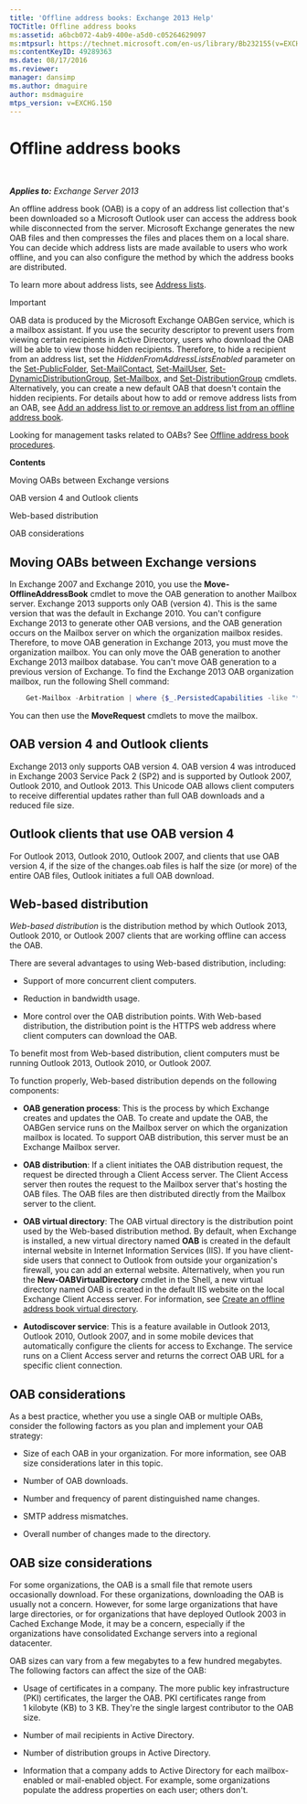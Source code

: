 ```yaml
---
title: 'Offline address books: Exchange 2013 Help'
TOCTitle: Offline address books
ms:assetid: a6bcb072-4ab9-400e-a5d0-c05264629097
ms:mtpsurl: https://technet.microsoft.com/en-us/library/Bb232155(v=EXCHG.150)
ms:contentKeyID: 49289363
ms.date: 08/17/2016
ms.reviewer: 
manager: dansimp
ms.author: dmaguire
author: msdmaguire
mtps_version: v=EXCHG.150
---
```


# Offline address books

 

_**Applies to:** Exchange Server 2013_

An offline address book (OAB) is a copy of an address list collection that's been downloaded so a Microsoft Outlook user can access the address book while disconnected from the server. Microsoft Exchange generates the new OAB files and then compresses the files and places them on a local share. You can decide which address lists are made available to users who work offline, and you can also configure the method by which the address books are distributed.

To learn more about address lists, see [Address lists](https://docs.microsoft.com/en-us/exchange/address-books/address-lists/address-lists).

> [!IMPORTANT]
> OAB data is produced by the Microsoft Exchange OABGen service, which is a mailbox assistant. If you use the security descriptor to prevent users from viewing certain recipients in Active Directory, users who download the OAB will be able to view those hidden recipients. Therefore, to hide a recipient from an address list, set the <EM>HiddenFromAddressListsEnabled</EM> parameter on the <A href="https://technet.microsoft.com/en-us/library/aa998596(v=exchg.150)">Set-PublicFolder</A>, <A href="https://technet.microsoft.com/en-us/library/aa995950(v=exchg.150)">Set-MailContact</A>, <A href="https://technet.microsoft.com/en-us/library/aa995971(v=exchg.150)">Set-MailUser</A>, <A href="https://technet.microsoft.com/en-us/library/bb123796(v=exchg.150)">Set-DynamicDistributionGroup</A>, <A href="https://technet.microsoft.com/en-us/library/bb123981(v=exchg.150)">Set-Mailbox</A>, and <A href="https://technet.microsoft.com/en-us/library/bb124955(v=exchg.150)">Set-DistributionGroup</A> cmdlets. Alternatively, you can create a new default OAB that doesn't contain the hidden recipients. For details about how to add or remove address lists from an OAB, see <A href="https://docs.microsoft.com/en-us/exchange/address-books/offline-address-books/add-or-remove-an-address-list">Add an address list to or remove an address list from an offline address book</A>.

Looking for management tasks related to OABs? See [Offline address book procedures](https://docs.microsoft.com/en-us/exchange/address-books/offline-address-books/offline-address-book-procedures).

**Contents**

Moving OABs between Exchange versions

OAB version 4 and Outlook clients

Web-based distribution

OAB considerations

## Moving OABs between Exchange versions

In Exchange 2007 and Exchange 2010, you use the **Move-OfflineAddressBook** cmdlet to move the OAB generation to another Mailbox server. Exchange 2013 supports only OAB (version 4). This is the same version that was the default in Exchange 2010. You can't configure Exchange 2013 to generate other OAB versions, and the OAB generation occurs on the Mailbox server on which the organization mailbox resides. Therefore, to move OAB generation in Exchange 2013, you must move the organization mailbox. You can only move the OAB generation to another Exchange 2013 mailbox database. You can't move OAB generation to a previous version of Exchange. To find the Exchange 2013 OAB organization mailbox, run the following Shell command:

```powershell
    Get-Mailbox -Arbitration | where {$_.PersistedCapabilities -like "*oab*"}
```

You can then use the **MoveRequest** cmdlets to move the mailbox.

## OAB version 4 and Outlook clients

Exchange 2013 only supports OAB version 4. OAB version 4 was introduced in Exchange 2003 Service Pack 2 (SP2) and is supported by Outlook 2007, Outlook 2010, and Outlook 2013. This Unicode OAB allows client computers to receive differential updates rather than full OAB downloads and a reduced file size.

## Outlook clients that use OAB version 4

For Outlook 2013, Outlook 2010, Outlook 2007, and clients that use OAB version 4, if the size of the changes.oab files is half the size (or more) of the entire OAB files, Outlook initiates a full OAB download.

## Web-based distribution

*Web-based distribution* is the distribution method by which Outlook 2013, Outlook 2010, or Outlook 2007 clients that are working offline can access the OAB.

There are several advantages to using Web-based distribution, including:

  - Support of more concurrent client computers.

  - Reduction in bandwidth usage.

  - More control over the OAB distribution points. With Web-based distribution, the distribution point is the HTTPS web address where client computers can download the OAB.

To benefit most from Web-based distribution, client computers must be running Outlook 2013, Outlook 2010, or Outlook 2007.

To function properly, Web-based distribution depends on the following components:

  - **OAB generation process**: This is the process by which Exchange creates and updates the OAB. To create and update the OAB, the OABGen service runs on the Mailbox server on which the organization mailbox is located. To support OAB distribution, this server must be an Exchange Mailbox server.

  - **OAB distribution**: If a client initiates the OAB distribution request, the request be directed through a Client Access server. The Client Access server then routes the request to the Mailbox server that's hosting the OAB files. The OAB files are then distributed directly from the Mailbox server to the client.

  - **OAB virtual directory**: The OAB virtual directory is the distribution point used by the Web-based distribution method. By default, when Exchange is installed, a new virtual directory named **OAB** is created in the default internal website in Internet Information Services (IIS). If you have client-side users that connect to Outlook from outside your organization's firewall, you can add an external website. Alternatively, when you run the **New-OABVirtualDirectory** cmdlet in the Shell, a new virtual directory named OAB is created in the default IIS website on the local Exchange Client Access server. For information, see [Create an offline address book virtual directory](https://docs.microsoft.com/en-us/exchange/address-books/offline-address-books/create-virtual-directory).

  - **Autodiscover service**: This is a feature available in Outlook 2013, Outlook 2010, Outlook 2007, and in some mobile devices that automatically configure the clients for access to Exchange. The service runs on a Client Access server and returns the correct OAB URL for a specific client connection.

## OAB considerations

As a best practice, whether you use a single OAB or multiple OABs, consider the following factors as you plan and implement your OAB strategy:

  - Size of each OAB in your organization. For more information, see OAB size considerations later in this topic.

  - Number of OAB downloads.

  - Number and frequency of parent distinguished name changes.

  - SMTP address mismatches.

  - Overall number of changes made to the directory.

## OAB size considerations

For some organizations, the OAB is a small file that remote users occasionally download. For these organizations, downloading the OAB is usually not a concern. However, for some large organizations that have large directories, or for organizations that have deployed Outlook 2003 in Cached Exchange Mode, it may be a concern, especially if the organizations have consolidated Exchange servers into a regional datacenter.

OAB sizes can vary from a few megabytes to a few hundred megabytes. The following factors can affect the size of the OAB:

  - Usage of certificates in a company. The more public key infrastructure (PKI) certificates, the larger the OAB. PKI certificates range from 1 kilobyte (KB) to 3 KB. They're the single largest contributor to the OAB size.

  - Number of mail recipients in Active Directory.

  - Number of distribution groups in Active Directory.

  - Information that a company adds to Active Directory for each mailbox-enabled or mail-enabled object. For example, some organizations populate the address properties on each user; others don't.
